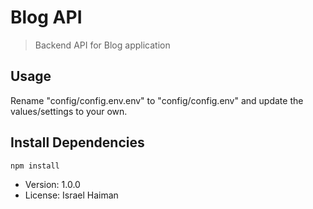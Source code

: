 # Blog API

> Backend API for Blog application

## Usage

Rename "config/config.env.env" to "config/config.env" and update the values/settings to your own.

## Install Dependencies

```
npm install
```

- Version: 1.0.0
- License: Israel Haiman
